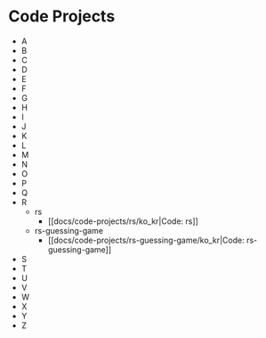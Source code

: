 
# Code Projects

* A
* B
* C
* D
* E
* F
* G
* H
* I
* J
* K
* L
* M
* N
* O
* P
* Q
* R
  * rs
    * [[docs/code-projects/rs/ko_kr|Code: rs]]
  * rs-guessing-game
    * [[docs/code-projects/rs-guessing-game/ko_kr|Code: rs-guessing-game]]
* S
* T
* U
* V
* W
* X
* Y
* Z
